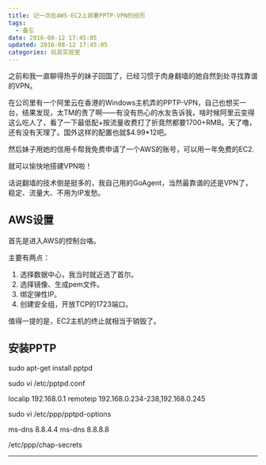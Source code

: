 ```yaml
---
title: 记一次在AWS-EC2上部署PPTP-VPN的经历
tags:
  - 备忘
date: 2016-08-12 17:45:05
updated: 2016-08-12 17:45:05
categories: 玩具实验室
---
```


之前和我一直聊得热乎的妹子回国了，已经习惯于肉身翻墙的她自然到处寻找靠谱的VPN。

在公司里有一个阿里云在香港的Windows主机弄的PPTP-VPN，自己也想买一台，结果发现，太TM的贵了啊——有没有热心的水友告诉我，啥时候阿里云变得这么吃人了，看了一下最低配+按流量收费打了折竟然都要1700+RMB。天了噜，还有没有天理了。国外这样的配置也就$4.99*12吧。

然后妹子用她的信用卡帮我免费申请了一个AWS的账号，可以用一年免费的EC2.

就可以愉快地搭建VPN啦！

<!-- more -->

话说翻墙的技术倒是挺多的，我自己用的GoAgent，当然最靠谱的还是VPN了，稳定、流量大、不用为IP发愁。

## AWS设置

首先是进入AWS的控制台咯。

主要有两点：

1. 选择数据中心，我当时就近选了首尔。
2. 选择镜像、生成pem文件。
3. 绑定弹性IP。
4. 创建安全组，开放TCP的1723端口。

值得一提的是，EC2主机的终止就相当于销毁了。

## 安装PPTP

sudo apt-get install pptpd

sudo vi /etc/pptpd.conf

localip 192.168.0.1
remoteip 192.168.0.234-238,192.168.0.245

sudo vi /etc/ppp/pptpd-options

ms-dns 8.8.4.4
ms-dns 8.8.8.8

/etc/ppp/chap-secrets



---